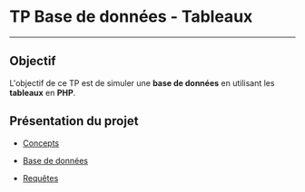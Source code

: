 # TP Base de données - Tableaux

---

## Objectif

L'objectif de ce TP est de simuler une **base de données** en utilisant les **tableaux** en **PHP**.

## Présentation du projet

- [Concepts](./documentation/concepts.md)

- [Base de données](./documentation/database.md)

- [Requêtes](./documentation/requetes.md)
